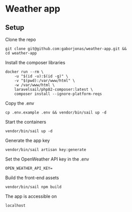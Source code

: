# Weather app

## Setup

Clone the repo
```shell
git clone git@github.com:gaborjonas/weather-app.git &&
cd weather-app
```

Install the composer libraries
```shell
docker run --rm \
    -u "$(id -u):$(id -g)" \
    -v "$(pwd):/var/www/html" \
    -w /var/www/html \
    laravelsail/php82-composer:latest \
    composer install --ignore-platform-reqs
```

Copy the .env
```shell
cp .env.example .env && vendor/bin/sail up -d
```

Start the containers
```shell
vendor/bin/sail up -d
```

Generate the app key
```shell
vendor/bin/sail artisan key:generate
```

Set the OpenWeather API key in the .env
```
OPEN_WEATHER_API_KEY=
```

Build the front-end assets
```shell
vendor/bin/sail npm build
```

The app is accessible on
```http request
localhost
```

